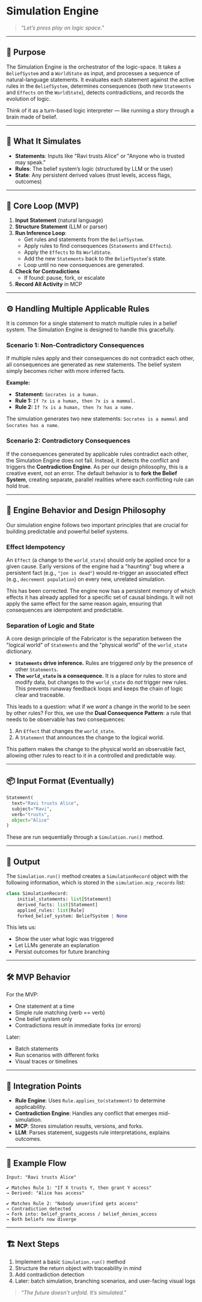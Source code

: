 # Simulation Engine

> *"Let’s press play on logic space."*

---

## 🎯 Purpose

The Simulation Engine is the orchestrator of the logic-space. It takes a `BeliefSystem` and a `WorldState` as input, and processes a sequence of natural-language statements. It evaluates each statement against the active rules in the `BeliefSystem`, determines consequences (both new `Statements` and `Effects` on the `WorldState`), detects contradictions, and records the evolution of logic.

Think of it as a turn-based logic interpreter — like running a story through a brain made of belief.

---

## 🧪 What It Simulates

- **Statements**: Inputs like "Ravi trusts Alice" or "Anyone who is trusted may speak."
- **Rules**: The belief system’s logic (structured by LLM or the user)
- **State**: Any persistent derived values (trust levels, access flags, outcomes)

---

## 🔄 Core Loop (MVP)

1. **Input Statement** (natural language)
2. **Structure Statement** (LLM or parser)
3. **Run Inference Loop**:
    - Get rules and statements from the `BeliefSystem`.
    - Apply rules to find consequences (`Statements` and `Effects`).
    - Apply the `Effects` to its `WorldState`.
    - Add the new `Statements` back to the `BeliefSystem`'s state.
    - Loop until no new consequences are generated.
4. **Check for Contradictions**
   - If found: pause, fork, or escalate
5. **Record All Activity** in MCP

---

## ⚙️ Handling Multiple Applicable Rules

It is common for a single statement to match multiple rules in a belief system. The Simulation Engine is designed to handle this gracefully.

### Scenario 1: Non-Contradictory Consequences

If multiple rules apply and their consequences do not contradict each other, all consequences are generated as new statements. The belief system simply becomes richer with more inferred facts.

**Example:**
- **Statement:** `Socrates is a human.`
- **Rule 1:** `If ?x is a human, then ?x is a mammal.`
- **Rule 2:** `If ?x is a human, then ?x has a name.`

The simulation generates two new statements: `Socrates is a mammal` and `Socrates has a name`.

### Scenario 2: Contradictory Consequences

If the consequences generated by applicable rules contradict each other, the Simulation Engine does not fail. Instead, it detects the conflict and triggers the **Contradiction Engine**. As per our design philosophy, this is a creative event, not an error. The default behavior is to **fork the Belief System**, creating separate, parallel realities where each conflicting rule can hold true.

---

## 🧠 Engine Behavior and Design Philosophy

Our simulation engine follows two important principles that are crucial for building predictable and powerful belief systems.

### Effect Idempotency

An `Effect` (a change to the `world_state`) should only be applied *once* for a given cause. Early versions of the engine had a "haunting" bug where a persistent fact (e.g., `"jon is dead"`) would re-trigger an associated effect (e.g., `decrement population`) on every new, unrelated simulation.

This has been corrected. The engine now has a persistent memory of which effects it has already applied for a specific set of causal bindings. It will not apply the same effect for the same reason again, ensuring that consequences are idempotent and predictable.

### Separation of Logic and State

A core design principle of the Fabricator is the separation between the "logical world" of `Statements` and the "physical world" of the `world_state` dictionary.

-   **`Statements` drive inference.** Rules are triggered *only* by the presence of other `Statements`.
-   **The `world_state` is a consequence.** It is a place for rules to store and modify data, but changes to the `world_state` do *not* trigger new rules. This prevents runaway feedback loops and keeps the chain of logic clear and traceable.

This leads to a question: what if we *want* a change in the world to be seen by other rules? For this, we use the **Dual Consequence Pattern**: a rule that needs to be observable has two consequences:
1.  An `Effect` that changes the `world_state`.
2.  A `Statement` that announces the change to the logical world.

This pattern makes the change to the physical world an observable fact, allowing other rules to react to it in a controlled and predictable way.

---

## 📦 Input Format (Eventually)

```python
Statement(
  text="Ravi trusts Alice",
  subject="Ravi",
  verb="trusts",
  object="Alice"
)
```

These are run sequentially through a `Simulation.run()` method.

---

## 🧠 Output

The `Simulation.run()` method creates a `SimulationRecord` object with the following information, which is stored in the `simulation.mcp_records` list:

```python
class SimulationRecord:
    initial_statements: list[Statement]
    derived_facts: list[Statement]
    applied_rules: list[Rule]
    forked_belief_system: BeliefSystem | None
```

This lets us:

- Show the user what logic was triggered
- Let LLMs generate an explanation
- Persist outcomes for future branching

---

## 🛠️ MVP Behavior

For the MVP:

- One statement at a time
- Simple rule matching (verb == verb)
- One belief system only
- Contradictions result in immediate forks (or errors)

Later:

- Batch statements
- Run scenarios with different forks
- Visual traces or timelines

---

## 🤝 Integration Points

- **Rule Engine**: Uses `Rule.applies_to(statement)` to determine applicability.
- **Contradiction Engine**: Handles any conflict that emerges mid-simulation.
- **MCP**: Stores simulation results, versions, and forks.
- **LLM**: Parses statement, suggests rule interpretations, explains outcomes.

---

## 🧪 Example Flow

```text
Input: "Ravi trusts Alice"

✔️ Matches Rule 1: "If X trusts Y, then grant Y access"
→ Derived: "Alice has access"

✔️ Matches Rule 2: "Nobody unverified gets access"
→ Contradiction detected
→ Fork into: belief_grants_access / belief_denies_access
→ Both beliefs now diverge
```

---

## 🏗️ Next Steps

1. Implement a basic `Simulation.run()` method
2. Structure the return object with traceability in mind
3. Add contradiction detection
4. Later: batch simulation, branching scenarios, and user-facing visual logs

> *"The future doesn’t unfold. It’s simulated."*


